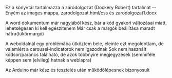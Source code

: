 Ez a könyvtár tartalmazza a záródolgozat (Dockery Robert) tartalmát
-- Enyém az images mappa, zarodolgozat.html/css és zarodolgozat1.docx

A word dokumentum már nagyjából kész, bár a kód gyakori változásai miatt, lehetségesen ki kell egészítenem
Már csak a margók beállítása maradt hátra(tükörmargó)

A weboldalnál egy problémába ütköztem bele, eleinte ezt megoldottam, de valamiért a carousel-indicatorok nem igazodnak
Sok nem használt kódsor/parancs található, de azok többnyire megjegyzések (semmiféle képpen sem (elvileg) hatnak a weblapra)

Az Arduino már kész és tesztelés után működőlépesnek bizonyosult
